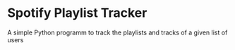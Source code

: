# Spotify Playlist Tracker
A simple Python programm to track the playlists and tracks of a given list of users
